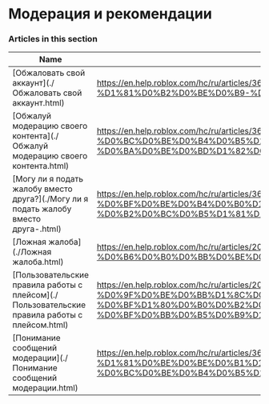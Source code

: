# Модерация и рекомендации  
### Articles in this section
Name|URL
-|-
[Обжаловать свой аккаунт](./Обжаловать свой аккаунт.html) |https://en.help.roblox.com/hc/ru/articles/360000245263-%D0%9E%D0%B1%D0%B6%D0%B0%D0%BB%D0%BE%D0%B2%D0%B0%D1%82%D1%8C-%D1%81%D0%B2%D0%BE%D0%B9-%D0%B0%D0%BA%D0%BA%D0%B0%D1%83%D0%BD%D1%82
[Обжалуй модерацию своего контента](./Обжалуй модерацию своего контента.html) |https://en.help.roblox.com/hc/ru/articles/360000272703-%D0%9E%D0%B1%D0%B6%D0%B0%D0%BB%D1%83%D0%B9-%D0%BC%D0%BE%D0%B4%D0%B5%D1%80%D0%B0%D1%86%D0%B8%D1%8E-%D1%81%D0%B2%D0%BE%D0%B5%D0%B3%D0%BE-%D0%BA%D0%BE%D0%BD%D1%82%D0%B5%D0%BD%D1%82%D0%B0
[Могу ли я подать жалобу вместо друга?](./Могу ли я подать жалобу вместо друга-.html) |https://en.help.roblox.com/hc/ru/articles/360000240183-%D0%9C%D0%BE%D0%B3%D1%83-%D0%BB%D0%B8-%D1%8F-%D0%BF%D0%BE%D0%B4%D0%B0%D1%82%D1%8C-%D0%B6%D0%B0%D0%BB%D0%BE%D0%B1%D1%83-%D0%B2%D0%BC%D0%B5%D1%81%D1%82%D0%BE-%D0%B4%D1%80%D1%83%D0%B3%D0%B0-
[Ложная жалоба](./Ложная жалоба.html) |https://en.help.roblox.com/hc/ru/articles/203312470-%D0%9B%D0%BE%D0%B6%D0%BD%D0%B0%D1%8F-%D0%B6%D0%B0%D0%BB%D0%BE%D0%B1%D0%B0
[Пользовательские правила работы с плейсом](./Пользовательские правила работы с плейсом.html) |https://en.help.roblox.com/hc/ru/articles/203312500-%D0%9F%D0%BE%D0%BB%D1%8C%D0%B7%D0%BE%D0%B2%D0%B0%D1%82%D0%B5%D0%BB%D1%8C%D1%81%D0%BA%D0%B8%D0%B5-%D0%BF%D1%80%D0%B0%D0%B2%D0%B8%D0%BB%D0%B0-%D1%80%D0%B0%D0%B1%D0%BE%D1%82%D1%8B-%D1%81-%D0%BF%D0%BB%D0%B5%D0%B9%D1%81%D0%BE%D0%BC
[Понимание сообщений модерации](./Понимание сообщений модерации.html) |https://en.help.roblox.com/hc/ru/articles/360020870412-%D0%9F%D0%BE%D0%BD%D0%B8%D0%BC%D0%B0%D0%BD%D0%B8%D0%B5-%D1%81%D0%BE%D0%BE%D0%B1%D1%89%D0%B5%D0%BD%D0%B8%D0%B9-%D0%BC%D0%BE%D0%B4%D0%B5%D1%80%D0%B0%D1%86%D0%B8%D0%B8